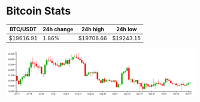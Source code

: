 # Bitcoin Stats

BTC/USDT|24h change|24h high|24h low|
|---|---|---|---|
|$19616.91|1.86%|$19706.66|$19243.15|

<img src="./chart.svg">

